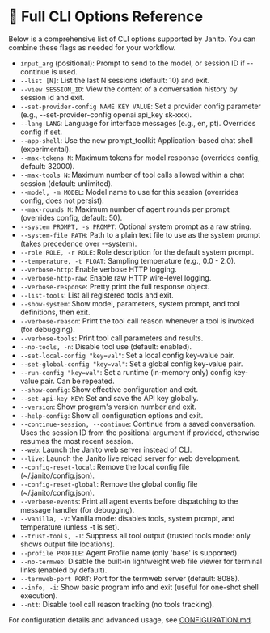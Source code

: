 # 📝 Full CLI Options Reference

Below is a comprehensive list of CLI options supported by Janito. You can combine these flags as needed for your workflow.

- `input_arg` (positional): Prompt to send to the model, or session ID if --continue is used.
- `--list [N]`: List the last N sessions (default: 10) and exit.
- `--view SESSION_ID`: View the content of a conversation history by session id and exit.
- `--set-provider-config NAME KEY VALUE`: Set a provider config parameter (e.g., --set-provider-config openai api_key sk-xxx).
- `--lang LANG`: Language for interface messages (e.g., en, pt). Overrides config if set.
- `--app-shell`: Use the new prompt_toolkit Application-based chat shell (experimental).
- `--max-tokens N`: Maximum tokens for model response (overrides config, default: 32000).
- `--max-tools N`: Maximum number of tool calls allowed within a chat session (default: unlimited).
- `--model, -m MODEL`: Model name to use for this session (overrides config, does not persist).
- `--max-rounds N`: Maximum number of agent rounds per prompt (overrides config, default: 50).
- `--system PROMPT, -s PROMPT`: Optional system prompt as a raw string.
- `--system-file PATH`: Path to a plain text file to use as the system prompt (takes precedence over --system).
- `--role ROLE, -r ROLE`: Role description for the default system prompt.
- `--temperature, -t FLOAT`: Sampling temperature (e.g., 0.0 - 2.0).
- `--verbose-http`: Enable verbose HTTP logging.
- `--verbose-http-raw`: Enable raw HTTP wire-level logging.
- `--verbose-response`: Pretty print the full response object.
- `--list-tools`: List all registered tools and exit.
- `--show-system`: Show model, parameters, system prompt, and tool definitions, then exit.
- `--verbose-reason`: Print the tool call reason whenever a tool is invoked (for debugging).
- `--verbose-tools`: Print tool call parameters and results.
- `--no-tools, -n`: Disable tool use (default: enabled).
- `--set-local-config "key=val"`: Set a local config key-value pair.
- `--set-global-config "key=val"`: Set a global config key-value pair.
- `--run-config "key=val"`: Set a runtime (in-memory only) config key-value pair. Can be repeated.
- `--show-config`: Show effective configuration and exit.
- `--set-api-key KEY`: Set and save the API key globally.
- `--version`: Show program's version number and exit.
- `--help-config`: Show all configuration options and exit.
- `--continue-session, --continue`: Continue from a saved conversation. Uses the session ID from the positional argument if provided, otherwise resumes the most recent session.
- `--web`: Launch the Janito web server instead of CLI.
- `--live`: Launch the Janito live reload server for web development.
- `--config-reset-local`: Remove the local config file (~/.janito/config.json).
- `--config-reset-global`: Remove the global config file (~/.janito/config.json).
- `--verbose-events`: Print all agent events before dispatching to the message handler (for debugging).
- `--vanilla, -V`: Vanilla mode: disables tools, system prompt, and temperature (unless -t is set).
- `--trust-tools, -T`: Suppress all tool output (trusted tools mode: only shows output file locations).
- `--profile PROFILE`: Agent Profile name (only 'base' is supported).
- `--no-termweb`: Disable the built-in lightweight web file viewer for terminal links (enabled by default).
- `--termweb-port PORT`: Port for the termweb server (default: 8088).
- `--info, -i`: Show basic program info and exit (useful for one-shot shell execution).
- `--ntt`: Disable tool call reason tracking (no tools tracking).

For configuration details and advanced usage, see [CONFIGURATION.md](CONFIGURATION.md).
